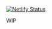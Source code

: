 [![Netlify Status](https://api.netlify.com/api/v1/badges/dc4f84dc-a13f-4c6a-9218-b30d5c87d067/deploy-status)](https://app.netlify.com/sites/sundering-eu/deploys)


WIP
